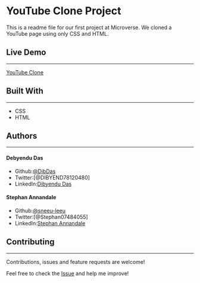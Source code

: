 # YouTube Clone Project

This is a readme file for our first project at Microverse. We cloned a YouTube page using only CSS and HTML.

## Live Demo
---
[YouTube Clone](https://happy-bardeen-887a00.netlify.app/ "Project One")

## Built With
---
* CSS
* HTML

## Authors
---
#### Debyendu Das
* Github:[@DibDas](https://github.com/dibdas)
* Twitter:[@DIBYEND78120480]
* LinkedIn:[Dibyendu Das](https://www.linkedin.com/in/dibyendu-das-b5967a1b1/)

#### Stephan Annandale
* Github:[@sneeu-leeu](https://github.com/sneeu-leeu)
* Twitter:[@Stephan07484055]
* LinkedIn:[Stephan Annandale](https://www.linkedin.com/in/stephan-annandale-a4b4931a9/)

## Contributing
---
Contributions, issues and feature requests are welcome!

Feel free to check the [Issue](https://github.com/sneeu-leeu/YouTube-Clone-Website/issues/4) and help me improve!